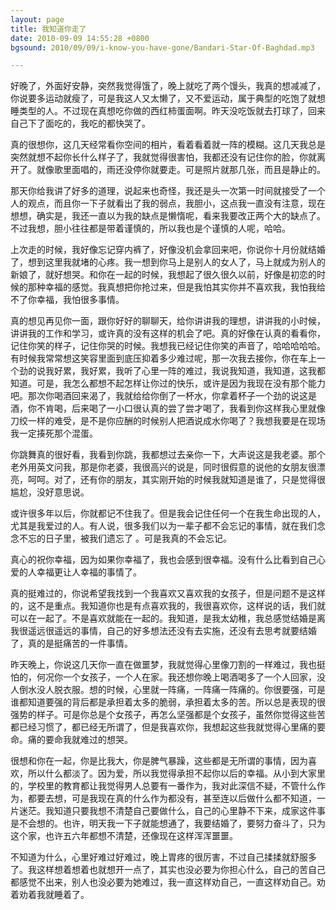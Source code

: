 ```yaml
---
layout: page
title: 我知道你走了
date: 2010-09-09 14:55:28 +0800
bgsound: 2010/09/09/i-know-you-have-gone/Bandari-Star-Of-Baghdad.mp3

---
```


好晚了，外面好安静，突然我觉得饿了，晚上就吃了两个馒头，我真的想减减了，你说要多运动就瘦了，可是我这人又太懒了，又不爱运动，属于典型的吃饱了就想睡类型的人。不过现在真想吃你做的西红柿蛋面啊。昨天没吃饭就去打球了，回来自己下了面吃的，我吃的都快哭了。

真的很想你，这几天经常看你空间的相片，看着看着就一阵的模糊。这几天我总是突然就想不起你长什么样子了，我就觉得很害怕，我都还没有记住你的脸，你就离开了。就像歌里面唱的，雨还没停你就要走。可是照片就那几张，而且是静止的。

那天你给我讲了好多的道理，说起来也奇怪，我还是头一次第一时间就接受了一个人的观点，而且你一下子就看出了我的弱点，我胆小，这点我一直没有注意，现在想想，确实是，我还一直以为我的缺点是懒惰呢，看来我要改正两个大的缺点了。不过我想，胆小往往都是带着谨慎的，所以我也是个谨慎的人呢，哈哈。

上次走的时候，我好像忘记穿内裤了，好像没机会拿回来吧，你说你十月份就结婚了，想到这里我就堵的心疼。我一想到你马上是别人的女人了，马上就成为别人的新娘了，就好想哭。和你在一起的时候，我想起了很久很久以前，好像是初恋的时候的那种幸福的感觉。我真想把你抢过来，但是我怕其实你并不喜欢我，我怕我给不了你幸福，我怕很多事情。

真的想见再见你一面，跟你好好的聊聊天，给你讲讲我的理想，讲讲我的小时候，讲讲我的工作和学习，或许真的没有这样的机会了吧。真的好像在认真的看看你，记住你笑的样子，记住你哭的时候。我想我已经记住你笑的声音了，哈哈哈哈哈。有时候我常常想这笑容里面到底压抑着多少难过呢，那一次我去接你，你在车上一个劲的说我好累，我好累，我听了心里一阵的难过，我说我知道，我知道，这我都知道。可是，我怎么都想不起怎样让你过的快乐，或许是因为我现在没有那个能力吧。那次你喝酒回来渴了，我就给给你倒了一杯水，你拿着杯子一个劲的说这是酒，你不肯喝，后来喝了一小口很认真的尝了尝才喝了，我看到你这样我心里就像刀绞一样的难受，是不是你应酬的时候别人把酒说成水你喝了？我想我要是在现场我一定揍死那个混蛋。

你跳舞真的很好看，我看到你跳，我都想过去亲你一下，大声说这是我老婆。那个老外用英文问我，那是你老婆，我很高兴的说是，同时很假意的说他的女朋友很漂亮，呵呵。对了，还有你的朋友，其实刚开始的时候我就知道是谁了，只是觉得很尴尬，没好意思说。

或许很多年以后，你就都记不住我了。但是我会记住任何一个在我生命出现的人，尤其是我爱过的人。有人说，很多我们以为一辈子都不会忘记的事情，就在我们念念不忘的日子里，被我们遗忘了 。可是我真的不会忘记。

真心的祝你幸福，因为如果你幸福了，我也会感到很幸福。没有什么比看到自己心爱的人幸福更让人幸福的事情了。

真的挺难过的，你说希望我找到一个我喜欢又喜欢我的女孩子，但是问题不是这样的，这不是重点。我知道你也是有点喜欢我的，我很喜欢你，这样说的话，我们就可以在一起了。不是喜欢就能在一起的。我知道，是我太幼稚，我总感觉结婚是离我很遥远很遥远的事情，自己的好多想法还没有去实施，还没有去思考就要结婚了，真的是挺痛苦的一件事情。

昨天晚上，你说这几天你一直在做噩梦，我就觉得心里像刀割的一样难过，我也挺怕的，何况你一个女孩子，一个人在家。我还想你晚上喝酒喝多了一个人回家，没人倒水没人脱衣服。想的时候，心里就一阵痛，一阵痛一阵痛的。你很要强，可是谁都知道要强的背后都是承担着太多的脆弱，承担着太多的苦。所以总是表现的很强势的样子。可是你总是个女孩子，再怎么坚强都是个女孩子，虽然你觉得这些苦都已经习惯了，都已经无所谓了，但是我喜欢你，我想起这些我就觉得心里痛的要命。痛的要命我就难过的想哭。

很想和你在一起，你是比我大，你是脾气暴躁，这些都是无所谓的事情，因为喜欢，所以什么都淡了。因为爱，所以我觉得承担不起你以后的幸福。从小到大家里的，学校里的教育都让我觉得男人总要有一番作为，我对此深信不疑，不管什么作为，都要去想，可是我现在真的什么作为都没有，甚至连以后做什么都不知道，一片迷茫。我知道只要我想不清楚自己要做什么，自己的心里静不下来，成家这件事是不会想的。也许，明天我一下子就能想通了，我要结婚了，要努力奋斗了，只为这个家，也许五六年都想不清楚，还像现在这样浑浑噩噩。

不知道为什么，心里好难过好难过，晚上胃疼的很厉害，不过自己揉揉就舒服多了。我这样想着想着也就想开一点了，其实也没必要为你担心什么，自己的苦自己都感觉不出来，别人也没必要为她难过，我一直这样劝自己，一直这样劝自己。劝着劝着我就睡着了。
